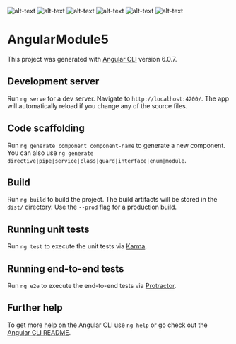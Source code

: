 ![alt-text](https://github.com/TheCodersDream/M-teri-paneli-Angular6-Firebase5/blob/master/Screenshot_21.png)
![alt-text](https://github.com/TheCodersDream/M-teri-paneli-Angular6-Firebase5/blob/master/Screenshot_22.png)
![alt-text](https://github.com/TheCodersDream/M-teri-paneli-Angular6-Firebase5/blob/master/Screenshot_23.png)
![alt-text](https://github.com/TheCodersDream/M-teri-paneli-Angular6-Firebase5/blob/master/Screenshot_24.png)
![alt-text](https://github.com/TheCodersDream/M-teri-paneli-Angular6-Firebase5/blob/master/Screenshot_25.png)
![alt-text](https://github.com/TheCodersDream/M-teri-paneli-Angular6-Firebase5/blob/master/Screenshot_26.png)


# AngularModule5

This project was generated with [Angular CLI](https://github.com/angular/angular-cli) version 6.0.7.

## Development server

Run `ng serve` for a dev server. Navigate to `http://localhost:4200/`. The app will automatically reload if you change any of the source files.

## Code scaffolding

Run `ng generate component component-name` to generate a new component. You can also use `ng generate directive|pipe|service|class|guard|interface|enum|module`.

## Build

Run `ng build` to build the project. The build artifacts will be stored in the `dist/` directory. Use the `--prod` flag for a production build.

## Running unit tests

Run `ng test` to execute the unit tests via [Karma](https://karma-runner.github.io).

## Running end-to-end tests

Run `ng e2e` to execute the end-to-end tests via [Protractor](http://www.protractortest.org/).

## Further help

To get more help on the Angular CLI use `ng help` or go check out the [Angular CLI README](https://github.com/angular/angular-cli/blob/master/README.md).
